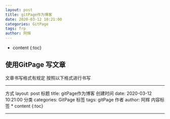 ```yaml
---
layout: post
title: gitPage作为博客
date: 2020-03-12 10:21:00
categories: GitPage
tags: frp
author: 阿辉
---
```


* content
{:toc}

## 使用GitPage 写文章
文章书写格式有规定
按照以下格式进行书写

---
方式       layout: post
标题       title: gitPage作为博客
创建时间   date: 2020-03-12 10:21:00
分类       categories: GitPage
标签       tags: gitPage
作者       author: 阿辉
内容标签    * content
{:toc}

---
